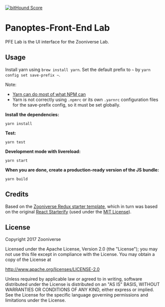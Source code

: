 [![bitHound Score](https://www.bithound.io/github/Granze/react-starterify/badges/score.svg)](https://www.bithound.io/github/zooniverse/pfe-lab/master)

# Panoptes-Front-End Lab

PFE Lab is the UI interface for the Zooniverse Lab. 

## Usage

Install yarn using `brew install yarn`. Set the default prefix to `~` by `yarn config set save-prefix ~`. 

Note:
- [Yarn can do most of what NPM can](https://yarnpkg.com/lang/en/docs/migrating-from-npm/)
- Yarn is not correctly using `.npmrc` or its own `.yarnrc` configuration files for the save-prefix config, so it must be set globally. 

__Install the dependencies:__

`yarn install`

__Test:__

```yarn test```

__Development mode with livereload:__

```yarn start```

__When you are done, create a production-ready version of the JS bundle:__

```yarn build```

## Credits

Based on the [Zooniverse Redux starter template](https://github.com/zooniverse/zoo-reduxify/),
which in turn was based on the original [React Starterify](https://github.com/Granze/react-starterify)
(used under the [MIT License](http://opensource.org/licenses/MIT)).

## License

Copyright 2017 Zooniverse

Licensed under the Apache License, Version 2.0 (the "License");
you may not use this file except in compliance with the License.
You may obtain a copy of the License at

   http://www.apache.org/licenses/LICENSE-2.0

Unless required by applicable law or agreed to in writing, software
distributed under the License is distributed on an "AS IS" BASIS,
WITHOUT WARRANTIES OR CONDITIONS OF ANY KIND, either express or implied.
See the License for the specific language governing permissions and
limitations under the License.
